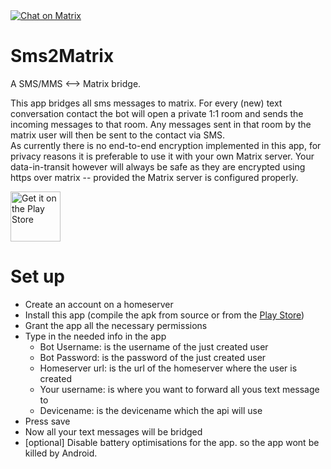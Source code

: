 <a href="https://matrix.to/#/#smsmatrix:matrix.org">
    <img src="https://img.shields.io/badge/Chat-On%20Matrix-green"
        alt="Chat on Matrix"/>
</a>

# Sms2Matrix
A SMS/MMS &lt;--> Matrix bridge.

This app bridges all sms messages to matrix. For every (new) text conversation contact the bot will open a private 1:1 room and sends the incoming messages to that room. Any messages sent in that room by the matrix user will then be sent to the contact via SMS.  
As currently there is no end-to-end encryption implemented in this app, for privacy reasons it is preferable to use it with your own Matrix server. Your data-in-transit however will always be safe as they are encrypted using https over matrix -- provided the Matrix server is configured properly.

<a href="https://play.google.com/app/com.martindaleresearch.sms2matrix">
    <img src="https://www.gstatic.com/android/market_images/web/play_prism_hlock_2x.png"
        alt="Get it on the Play Store" height="80"/>
</a>

# Set up
- Create an account on a homeserver
- Install this app (compile the apk from source or from the [Play Store](https://play.google.com/app/com.martindaleresearch.sms2matrix))
- Grant the app all the necessary permissions
- Type in the needed info in the app
  - Bot Username: is the username of the just created user
  - Bot Password: is the password of the just created user
  - Homeserver url: is the url of the homeserver where the user is created
  - Your username: is where you want to forward all yous text message to
  - Devicename: is the devicename which the api will use
- Press save
- Now all your text messages will be bridged
- [optional] Disable battery optimisations for the app. so the app wont be killed by Android.
